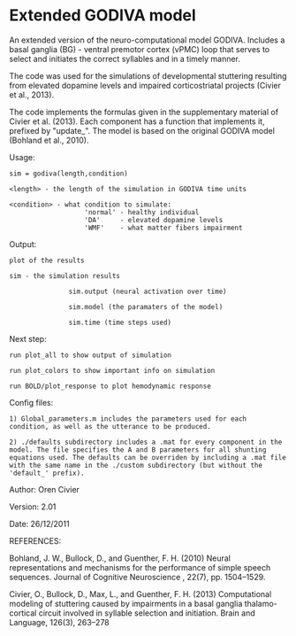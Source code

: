 #  Extended GODIVA model

An extended version of the neuro-computational model GODIVA. Includes a basal ganglia (BG) - ventral premotor cortex (vPMC) loop that serves to select and initiates the correct syllables and in a timely manner.

The code was used for the simulations of developmental stuttering resulting from elevated dopamine levels and impaired corticostriatal  projects (Civier et al., 2013).

The code implements the formulas given in the supplementary material of Civier et al. (2013). Each component has a function that implements it,  prefixed by "update_". The model is based on the original GODIVA model (Bohland et al., 2010).

Usage: 

	sim = godiva(length,condition)

	<length> - the length of the simulation in GODIVA time units
	
	<condition> - what condition to simulate:
                       'normal' - healthy individual
                       'DA'     - elevated dopamine levels
                       'WMF'    - what matter fibers impairment

  Output: 
  
  	plot of the results
          
	sim - the simulation results
	  
                   sim.output (neural activation over time)
		   
                   sim.model (the paramaters of the model)
		   
                   sim.time (time steps used)

  Next step: 
  
	run plot_all to show output of simulation
  
  	run plot_colors to show important info on simulation
	 
	run BOLD/plot_response to plot hemodynamic response

  Config files: 
			
	1) Global_parameters.m includes the parameters used for each condition, as well as the utterance to be produced.

	2) ./defaults subdirectory includes a .mat for every component in the model. The file specifies the A and B parameters for all shunting equations used. The defaults can be overriden by including a .mat file with the same name in the ./custom subdirectory (but without the 'default_' prefix).

Author: Oren Civier

Version: 2.01

Date: 26/12/2011

REFERENCES:
  
Bohland, J. W., Bullock, D., and Guenther, F. H. (2010) Neural representations and mechanisms for the performance of simple speech sequences. Journal of Cognitive Neuroscience , 22(7), pp. 1504–1529.

Civier, O., Bullock, D., Max, L., and Guenther, F. H. (2013) Computational modeling of stuttering caused by impairments in a basal ganglia thalamo-cortical circuit involved in syllable selection and initiation. Brain and Language, 126(3), 263–278
